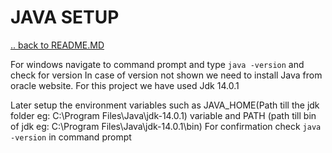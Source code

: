 # JAVA SETUP

[.. back to README.MD](README.MD)

For windows navigate to command prompt and type ```java -version``` and check for version
In case of version not shown we need to install Java from oracle website. For this project we have used Jdk 14.0.1

Later setup the environment variables such as JAVA_HOME(Path till the jdk folder eg: C:\Program Files\Java\jdk-14.0.1) variable and PATH (path till bin of jdk eg: C:\Program Files\Java\jdk-14.0.1\bin)
For confirmation check ```java -version``` in command prompt
